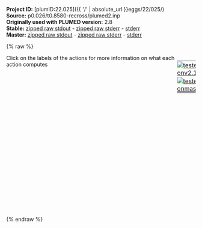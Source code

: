 **Project ID:** [plumID:22.025]({{ '/' | absolute_url }}eggs/22/025/)  
**Source:** p0.026/t0.8580-recross/plumed2.inp  
**Originally used with PLUMED version:** 2.8  
**Stable:** [zipped raw stdout](plumed2.inp.plumed.stdout.txt.zip) - [zipped raw stderr](plumed2.inp.plumed.stderr.txt.zip) - [stderr](plumed2.inp.plumed.stderr)  
**Master:** [zipped raw stdout](plumed2.inp.plumed_master.stdout.txt.zip) - [zipped raw stderr](plumed2.inp.plumed_master.stderr.txt.zip) - [stderr](plumed2.inp.plumed_master.stderr)  

{% raw %}
<div style="width: 100%; float:left">
<div style="width: 90%; float:left" id="value_details_data/p0.026/t0.8580-recross/plumed2.inp"> Click on the labels of the actions for more information on what each action computes </div>
<div style="width: 10%; float:left"><table><tr><td style="padding:1px"><a href="plumed2.inp.plumed.stderr"><img src="https://img.shields.io/badge/v2.10-passing-green.svg" alt="tested onv2.10" /></a></td></tr><tr><td style="padding:1px"><a href="plumed2.inp.plumed_master.stderr"><img src="https://img.shields.io/badge/master-passing-green.svg" alt="tested onmaster" /></a></td></tr></table></div></div>
<pre style="width=97%;">
<span class="plumedtooltip" style="color:green">UNITS<span class="right">This command sets the internal units for the code. <a href="https://www.plumed.org/doc-master/user-doc/html/_u_n_i_t_s.html" style="color:green">More details</a><i></i></span></span> <span class="plumedtooltip">NATURAL<span class="right"> use natural units<i></i></span></span>
<br/><span style="display:none;" id="data/p0.026/t0.8580-recross/plumed2.inp">The UNITS action with label <b></b> calculates something</span><span class="plumedtooltip" style="color:green">VOLUME<span class="right">Calculate the volume of the simulation box. <a href="https://www.plumed.org/doc-master/user-doc/html/_v_o_l_u_m_e.html" style="color:green">More details</a><i></i></span></span> <span class="plumedtooltip">LABEL<span class="right">a label for the action so that its output can be referenced in the input to other actions<i></i></span></span>=<b name="data/p0.026/t0.8580-recross/plumed2.inpvol" onclick='showPath("data/p0.026/t0.8580-recross/plumed2.inp","data/p0.026/t0.8580-recross/plumed2.inpvol","data/p0.026/t0.8580-recross/plumed2.inpvol","black")'>vol</b><span style="display:none;" id="data/p0.026/t0.8580-recross/plumed2.inpvol">The VOLUME action with label <b>vol</b> calculates the following quantities:<table  align="center" frame="void" width="95%" cellpadding="5%"><tr><td width="5%"><b> Quantity </b>  </td><td width="5%"><b> Type </b>  </td><td><b> Description </b> </td></tr><tr><td width="5%">vol</td><td width="5%"><font color="black">scalar</font></td><td>the volume of simulation box</td></tr></table></span>
<span class="plumedtooltip" style="color:green">CUSTOM<span class="right">Calculate a combination of variables using a custom expression. <a href="https://www.plumed.org/doc-master/user-doc/html/_c_u_s_t_o_m.html" style="color:green">More details</a><i></i></span></span> <span class="plumedtooltip">ARG<span class="right">the values input to this function<i></i></span></span>=<b name="data/p0.026/t0.8580-recross/plumed2.inpvol">vol</b> <span class="plumedtooltip">FUNC<span class="right">the function you wish to evaluate<i></i></span></span>=x/17576 <span class="plumedtooltip">PERIODIC<span class="right">if the output of your function is periodic then you should specify the periodicity of the function<i></i></span></span>=NO <span class="plumedtooltip">LABEL<span class="right">a label for the action so that its output can be referenced in the input to other actions<i></i></span></span>=<b name="data/p0.026/t0.8580-recross/plumed2.inpmolvol" onclick='showPath("data/p0.026/t0.8580-recross/plumed2.inp","data/p0.026/t0.8580-recross/plumed2.inpmolvol","data/p0.026/t0.8580-recross/plumed2.inpmolvol","black")'>molvol</b><span style="display:none;" id="data/p0.026/t0.8580-recross/plumed2.inpmolvol">The CUSTOM action with label <b>molvol</b> calculates the following quantities:<table  align="center" frame="void" width="95%" cellpadding="5%"><tr><td width="5%"><b> Quantity </b>  </td><td width="5%"><b> Type </b>  </td><td><b> Description </b> </td></tr><tr><td width="5%">molvol</td><td width="5%"><font color="black">scalar</font></td><td>an arbitrary function</td></tr></table></span>
<br/><span id="data/p0.026/t0.8580-recross/plumed2.inpcoord_short"><span class="plumedtooltip" style="color:green">COORDINATIONNUMBER<span class="right">Calculate the coordination numbers of atoms so that you can then calculate functions of the distribution of This action is <a class="toggler" href='javascript:;' onclick='toggleDisplay("data/p0.026/t0.8580-recross/plumed2.inpcoord");'>a shortcut</a>. <a href="https://www.plumed.org/doc-master/user-doc/html/_c_o_o_r_d_i_n_a_t_i_o_n_n_u_m_b_e_r.html">More details</a><i></i></span></span> ...
  <span class="plumedtooltip">LABEL<span class="right">a label for the action so that its output can be referenced in the input to other actions<i></i></span></span>=<b name="data/p0.026/t0.8580-recross/plumed2.inpcoord" onclick='showPath("data/p0.026/t0.8580-recross/plumed2.inp","data/p0.026/t0.8580-recross/plumed2.inpcoord","data/p0.026/t0.8580-recross/plumed2.inpcoord_shortcut","blue")'>coord</b><span style="display:none;" id="data/p0.026/t0.8580-recross/plumed2.inpcoord_shortcut">The COORDINATIONNUMBER action with label <b>coord</b> calculates the following quantities:<table  align="center" frame="void" width="95%" cellpadding="5%"><tr><td width="5%"><b> Quantity </b>  </td><td width="5%"><b> Type </b>  </td><td><b> Description </b> </td></tr><tr><td width="5%">coord</td><td width="5%"><font color="blue">vector</font></td><td>the coordination numbers of the specified atoms</td></tr><tr><td width="5%">coord_lessthan</td><td width="5%"><font color="black">scalar</font></td><td>the number of colvars that have a value less than a threshold</td></tr></table></span>
  <span class="plumedtooltip">SPECIES<span class="right">this keyword is used for colvars such as coordination number<i></i></span></span>=1-17576
  <span class="plumedtooltip">SWITCH<span class="right">the switching function that it used in the construction of the contact matrix<i></i></span></span>={RATIONAL R_0=1.6 D_MAX=2.5}
  <span class="plumedtooltip">LESS_THAN<span class="right">calculate the number of variables that are less than a certain target value<i></i></span></span>={RATIONAL R_0=5 D_MAX=7.5 NN=12}
  <span class="plumedtooltip">LOWMEM<span class="right"> this flag does nothing and is present only to ensure back-compatibility<i></i></span></span>
... COORDINATIONNUMBER
</span><span id="data/p0.026/t0.8580-recross/plumed2.inpcoord_long" style="display:none;"><span style="color:blue" class="comment"># PLUMED interprets the command:
</span><span class="toggler" style="color:red" onclick='toggleDisplay("data/p0.026/t0.8580-recross/plumed2.inpcoord")'># COORDINATIONNUMBER ...</span>
<span style="color:blue" class="comment">#   LABEL=coord</span>
<span style="color:blue" class="comment">#   SPECIES=1-17576</span>
<span style="color:blue" class="comment">#   SWITCH={RATIONAL R_0=1.6 D_MAX=2.5}</span>
<span style="color:blue" class="comment">#   LESS_THAN={RATIONAL R_0=5 D_MAX=7.5 NN=12}</span>
<span style="color:blue" class="comment">#   LOWMEM</span>
<span style="color:blue" class="comment"># ... COORDINATIONNUMBER</span>
<span style="color:blue" class="comment"># as follows (Click the red comment above to revert to the short version of the input):</span>
<b name="data/p0.026/t0.8580-recross/plumed2.inpcoord_grp" onclick='showPath("data/p0.026/t0.8580-recross/plumed2.inp","data/p0.026/t0.8580-recross/plumed2.inpcoord_grp","data/p0.026/t0.8580-recross/plumed2.inpcoord_grp","violet")'>coord_grp</b><span style="display:none;" id="data/p0.026/t0.8580-recross/plumed2.inpcoord_grp">The GROUP action with label <b>coord_grp</b> calculates the following quantities:<table  align="center" frame="void" width="95%" cellpadding="5%"><tr><td width="5%"><b> Quantity </b>  </td><td width="5%"><b> Type </b>  </td><td><b> Description </b> </td></tr><tr><td width="5%">coord_grp</td><td width="5%"><font color="violet">atoms</font></td><td>indices of atoms specified in GROUP</td></tr></table></span>: <span class="plumedtooltip" style="color:green">GROUP<span class="right">Define a group of atoms so that a particular list of atoms can be referenced with a single label in definitions of CVs or virtual atoms. <a href="https://www.plumed.org/doc-master/user-doc/html/_g_r_o_u_p.html" style="color:green">More details</a><i></i></span></span> <span class="plumedtooltip">ATOMS<span class="right">the numerical indexes for the set of atoms in the group<i></i></span></span>=1-17576
<b name="data/p0.026/t0.8580-recross/plumed2.inpcoord_mat" onclick='showPath("data/p0.026/t0.8580-recross/plumed2.inp","data/p0.026/t0.8580-recross/plumed2.inpcoord_mat","data/p0.026/t0.8580-recross/plumed2.inpcoord_mat","red")'>coord_mat</b><span style="display:none;" id="data/p0.026/t0.8580-recross/plumed2.inpcoord_mat">The CONTACT_MATRIX action with label <b>coord_mat</b> calculates the following quantities:<table  align="center" frame="void" width="95%" cellpadding="5%"><tr><td width="5%"><b> Quantity </b>  </td><td width="5%"><b> Type </b>  </td><td><b> Description </b> </td></tr><tr><td width="5%">coord_mat</td><td width="5%"><font color="red">matrix</font></td><td>a matrix containing the weights for the bonds between each pair of atoms</td></tr></table></span>: <span class="plumedtooltip" style="color:green">CONTACT_MATRIX<span class="right">Adjacency matrix in which two atoms are adjacent if they are within a certain cutoff. <a href="https://www.plumed.org/doc-master/user-doc/html/_c_o_n_t_a_c_t__m_a_t_r_i_x.html" style="color:green">More details</a><i></i></span></span> <span class="plumedtooltip">GROUP<span class="right">specifies the list of atoms that should be assumed indistinguishable<i></i></span></span>=1-17576 <span class="plumedtooltip">SWITCH<span class="right">specify the switching function to use between two sets of indistinguishable atoms<i></i></span></span>={RATIONAL R_0=1.6 D_MAX=2.5}
<b name="data/p0.026/t0.8580-recross/plumed2.inpcoord_ones" onclick='showPath("data/p0.026/t0.8580-recross/plumed2.inp","data/p0.026/t0.8580-recross/plumed2.inpcoord_ones","data/p0.026/t0.8580-recross/plumed2.inpcoord_ones","blue")'>coord_ones</b><span style="display:none;" id="data/p0.026/t0.8580-recross/plumed2.inpcoord_ones">The CONSTANT action with label <b>coord_ones</b> calculates the following quantities:<table  align="center" frame="void" width="95%" cellpadding="5%"><tr><td width="5%"><b> Quantity </b>  </td><td width="5%"><b> Type </b>  </td><td><b> Description </b> </td></tr><tr><td width="5%">coord_ones</td><td width="5%"><font color="blue">vector</font></td><td>the constant value that was read from the plumed input</td></tr></table></span>: <span class="plumedtooltip" style="color:green">ONES<span class="right">Create a constant vector with all elements equal to one <a href="https://www.plumed.org/doc-master/user-doc/html/_o_n_e_s.html" style="color:green">More details</a><i></i></span></span> <span class="plumedtooltip">SIZE<span class="right">the number of ones that you would like to create<i></i></span></span>=17576
<b name="data/p0.026/t0.8580-recross/plumed2.inpcoord" onclick='showPath("data/p0.026/t0.8580-recross/plumed2.inp","data/p0.026/t0.8580-recross/plumed2.inpcoord","data/p0.026/t0.8580-recross/plumed2.inpcoord","blue")'>coord</b><span style="display:none;" id="data/p0.026/t0.8580-recross/plumed2.inpcoord">The MATRIX_VECTOR_PRODUCT action with label <b>coord</b> calculates the following quantities:<table  align="center" frame="void" width="95%" cellpadding="5%"><tr><td width="5%"><b> Quantity </b>  </td><td width="5%"><b> Type </b>  </td><td><b> Description </b> </td></tr><tr><td width="5%">coord</td><td width="5%"><font color="blue">vector</font></td><td>the vector that is obtained by taking the product between the matrix and the vector that were input</td></tr></table></span>: <span class="plumedtooltip" style="color:green">MATRIX_VECTOR_PRODUCT<span class="right">Calculate the product of the matrix and the vector <a href="https://www.plumed.org/doc-master/user-doc/html/_m_a_t_r_i_x__v_e_c_t_o_r__p_r_o_d_u_c_t.html" style="color:green">More details</a><i></i></span></span>  <span class="plumedtooltip">ARG<span class="right">the label for the matrix and the vector/scalar that are being multiplied<i></i></span></span>=<b name="data/p0.026/t0.8580-recross/plumed2.inpcoord_mat">coord_mat</b>,<b name="data/p0.026/t0.8580-recross/plumed2.inpcoord_ones">coord_ones</b>
<b name="data/p0.026/t0.8580-recross/plumed2.inpcoord_caverage" onclick='showPath("data/p0.026/t0.8580-recross/plumed2.inp","data/p0.026/t0.8580-recross/plumed2.inpcoord_caverage","data/p0.026/t0.8580-recross/plumed2.inpcoord_caverage","black")'>coord_caverage</b><span style="display:none;" id="data/p0.026/t0.8580-recross/plumed2.inpcoord_caverage">The MEAN action with label <b>coord_caverage</b> calculates the following quantities:<table  align="center" frame="void" width="95%" cellpadding="5%"><tr><td width="5%"><b> Quantity </b>  </td><td width="5%"><b> Type </b>  </td><td><b> Description </b> </td></tr><tr><td width="5%">coord_caverage</td><td width="5%"><font color="black">scalar</font></td><td>the mean of all the elements in the input vector</td></tr></table></span>: <span class="plumedtooltip" style="color:green">MEAN<span class="right">Calculate the arithmetic mean of the elements in a vector <a href="https://www.plumed.org/doc-master/user-doc/html/_m_e_a_n.html" style="color:green">More details</a><i></i></span></span> <span class="plumedtooltip">ARG<span class="right">the values input to this function<i></i></span></span>=<b name="data/p0.026/t0.8580-recross/plumed2.inpcoord">coord</b> <span class="plumedtooltip">PERIODIC<span class="right">if the output of your function is periodic then you should specify the periodicity of the function<i></i></span></span>=NO
<b name="data/p0.026/t0.8580-recross/plumed2.inpcoord_lt" onclick='showPath("data/p0.026/t0.8580-recross/plumed2.inp","data/p0.026/t0.8580-recross/plumed2.inpcoord_lt","data/p0.026/t0.8580-recross/plumed2.inpcoord_lt","blue")'>coord_lt</b><span style="display:none;" id="data/p0.026/t0.8580-recross/plumed2.inpcoord_lt">The LESS_THAN action with label <b>coord_lt</b> calculates the following quantities:<table  align="center" frame="void" width="95%" cellpadding="5%"><tr><td width="5%"><b> Quantity </b>  </td><td width="5%"><b> Type </b>  </td><td><b> Description </b> </td></tr><tr><td width="5%">coord_lt</td><td width="5%"><font color="blue">vector</font></td><td>the vector obtained by doing an element-wise application of a function that is one if the input is less than a threshold to the input vectors</td></tr></table></span>: <span class="plumedtooltip" style="color:green">LESS_THAN<span class="right">Use a switching function to determine how many of the input variables are less than a certain cutoff. <a href="https://www.plumed.org/doc-master/user-doc/html/_l_e_s_s__t_h_a_n.html" style="color:green">More details</a><i></i></span></span> <span class="plumedtooltip">ARG<span class="right">the values input to this function<i></i></span></span>=<b name="data/p0.026/t0.8580-recross/plumed2.inpcoord">coord</b> <span class="plumedtooltip">SWITCH<span class="right">This keyword is used if you want to employ an alternative to the continuous swiching function defined above<i></i></span></span>={RATIONAL R_0=5 D_MAX=7.5 NN=12}
<b name="data/p0.026/t0.8580-recross/plumed2.inpcoord_lessthan" onclick='showPath("data/p0.026/t0.8580-recross/plumed2.inp","data/p0.026/t0.8580-recross/plumed2.inpcoord_lessthan","data/p0.026/t0.8580-recross/plumed2.inpcoord_lessthan","black")'>coord_lessthan</b><span style="display:none;" id="data/p0.026/t0.8580-recross/plumed2.inpcoord_lessthan">The SUM action with label <b>coord_lessthan</b> calculates the following quantities:<table  align="center" frame="void" width="95%" cellpadding="5%"><tr><td width="5%"><b> Quantity </b>  </td><td width="5%"><b> Type </b>  </td><td><b> Description </b> </td></tr><tr><td width="5%">coord_lessthan</td><td width="5%"><font color="black">scalar</font></td><td>the sum of all the elements in the input vector</td></tr></table></span>: <span class="plumedtooltip" style="color:green">SUM<span class="right">Calculate the sum of the arguments <a href="https://www.plumed.org/doc-master/user-doc/html/_s_u_m.html" style="color:green">More details</a><i></i></span></span> <span class="plumedtooltip">ARG<span class="right">the values input to this function<i></i></span></span>=<b name="data/p0.026/t0.8580-recross/plumed2.inpcoord_lt">coord_lt</b> <span class="plumedtooltip">PERIODIC<span class="right">if the output of your function is periodic then you should specify the periodicity of the function<i></i></span></span>=NO
<span style="color:blue"># --- End of included input --- </span></span><br/><span class="plumedtooltip" style="color:green">COMMITTOR<span class="right">Does a committor analysis. <a href="https://www.plumed.org/doc-master/user-doc/html/_c_o_m_m_i_t_t_o_r.html" style="color:green">More details</a><i></i></span></span> ...
  <span class="plumedtooltip">ARG<span class="right">the labels of the values which is being used to define the committor surface<i></i></span></span>=<b name="data/p0.026/t0.8580-recross/plumed2.inpcoord">coord.lessthan</b>
  <span class="plumedtooltip">STRIDE<span class="right"> the frequency with which the CVs are analyzed<i></i></span></span>=1
  <span class="plumedtooltip">BASIN_LL1<span class="right">List of lower limits for basin #<i></i></span></span>=0
  <span class="plumedtooltip">BASIN_UL1<span class="right">List of upper limits for basin #<i></i></span></span>=335
  <span class="plumedtooltip">BASIN_LL2<span class="right">List of lower limits for basin #<i></i></span></span>=335
  <span class="plumedtooltip">BASIN_UL2<span class="right">List of upper limits for basin #<i></i></span></span>=17576
  <span class="plumedtooltip">NOSTOP<span class="right"> if true do not stop the simulation when reaching a basin but just keep track of it<i></i></span></span>
  <span class="plumedtooltip">FILE<span class="right">the name of the file on which to output the reached basin<i></i></span></span>=commit
... COMMITTOR
<br/><span class="plumedtooltip" style="color:green">FLUSH<span class="right">This command instructs plumed to flush all the open files with a user specified frequency. <a href="https://www.plumed.org/doc-master/user-doc/html/_f_l_u_s_h.html" style="color:green">More details</a><i></i></span></span> <span class="plumedtooltip">STRIDE<span class="right">the frequency with which all the open files should be flushed<i></i></span></span>=2000
<span class="plumedtooltip" style="color:green">PRINT<span class="right">Print quantities to a file. <a href="https://www.plumed.org/doc-master/user-doc/html/_p_r_i_n_t.html" style="color:green">More details</a><i></i></span></span> <span class="plumedtooltip">ARG<span class="right">the labels of the values that you would like to print to the file<i></i></span></span>=<b name="data/p0.026/t0.8580-recross/plumed2.inpmolvol">molvol</b>,<b name="data/p0.026/t0.8580-recross/plumed2.inpcoord">coord.lessthan</b> <span class="plumedtooltip">STRIDE<span class="right"> the frequency with which the quantities of interest should be output<i></i></span></span>=200 <span class="plumedtooltip">FILE<span class="right">the name of the file on which to output these quantities<i></i></span></span>=colvar
</pre>
{% endraw %}
